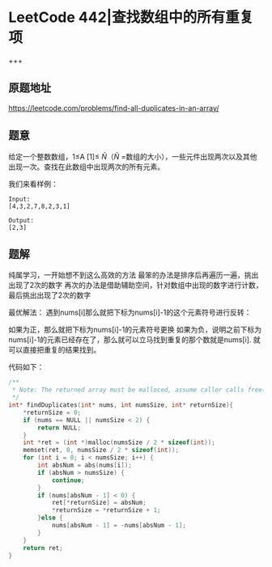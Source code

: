 # LeetCode 442|查找数组中的所有重复项

+++

## 原题地址

<https://leetcode.com/problems/find-all-duplicates-in-an-array/>



## 题意

给定一个整数数组，1≤A [1]≤ *Ñ*（*Ñ* =数组的大小），一些元件出现两次以及其他出现一次。查找在此数组中出现两次的所有元素。

我们来看样例：

```
Input:
[4,3,2,7,8,2,3,1]

Output:
[2,3]
```

## 题解

纯属学习，一开始想不到这么高效的方法
最笨的办法是排序后再遍历一遍，挑出出现了2次的数字
再次的办法是借助辅助空间，针对数组中出现的数字进行计数，最后挑出出现了2次的数字

最优解法：
遇到nums[i]那么就把下标为nums[i]-1的这个元素符号进行反转：

如果为正，那么就把下标为nums[i]-1的元素符号更换
如果为负，说明之前下标为nums[i]-1的元素已经存在了，那么就可以立马找到重复的那个数就是nums[i].
就可以直接把重复的结果找到。

代码如下：

~~~c
/**
 * Note: The returned array must be malloced, assume caller calls free().
 */
int* findDuplicates(int* nums, int numsSize, int* returnSize){
    *returnSize = 0;
    if (nums == NULL || numsSize < 2) {
        return NULL;
    }
    int *ret = (int *)malloc(numsSize / 2 * sizeof(int));
    memset(ret, 0, numsSize / 2 * sizeof(int));
    for (int i = 0; i < numsSize; i++) {
        int absNum = abs(nums[i]);
        if (absNum > numsSize) {
            continue;
        }
        if (nums[absNum - 1] < 0) {
            ret[*returnSize] = absNum;
            *returnSize = *returnSize + 1;
        }else {
            nums[absNum - 1] = -nums[absNum - 1];
        }
    }
    return ret;
}
~~~

